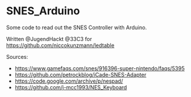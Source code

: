 # SNES_Arduino
Some code to read out the SNES Controller with Arduino.

Written @JugendHackt @33C3 for https://github.com/niccokunzmann/ledtable

Sources:
- https://www.gamefaqs.com/snes/916396-super-nintendo/faqs/5395
- https://github.com/petrockblog/iCade-SNES-Adapter
- https://code.google.com/archive/p/nespad/
- https://github.com/j-mcc1993/NES_Keyboard
